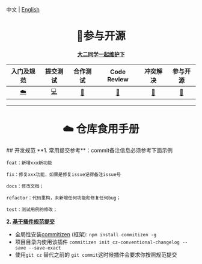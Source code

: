 中文   |   [English](./README-EN.md)

<h1 align="center"> 🚀参与开源</h1>
<h4 align="center"><a href="https://#" target="_blank">大二同学一起维护下</a></h4>

<div align="center">

|入门及规范|提交测试|合作测试|Code Review| 冲突解决 |参与开源 |
| :---------------------------------------------------------------------------------------: | :----------------------------------------------------------------------------: | :-------------------------------------------------------------------: | :----------------------------------------------------------------------------: | :----------------------------------------------------------: | :----------------------------------------------:  |
| [☁️](./Lv1小白入门) | [💻](./Lv2提交测试) | [💾](./Lv3小白入门) | [🎨](./Lv4小白入门) | [🔧](./Lv5小白入门) | [🐍](./Lv6小白入门) | 

</div>

---
<h1 align="center"> ☁️ 仓库食用手册</h1>
## 开发规范
**1. 常用提交参考**：commit备注信息必须参考下面示例

```
feat：新增xxx新功能

fix：修复xxx功能，如果是修复issue记得备注issue号

docs：修改文档；

refactor：代码重构，未新增任何功能和修复任何bug；

test：测试用例的修改；
```

**2. [基于插件规范提交](https://blog.csdn.net/qq_39996837/article/details/91345528)**

- 全局性安装[commitizen](https://github.com/commitizen/cz-cli) (框架): `npm install commitizen -g` 
- 项目目录内使用该插件 `commitizen init cz-conventional-changelog --save --save-exact
` 
- 使用`git cz` 替代之前的 `git commit`这时候插件会要求你按照规范提交  
